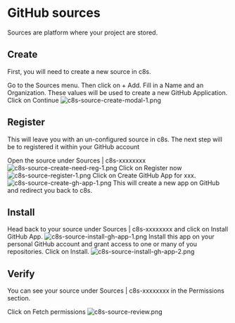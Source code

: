 # GitHub sources

Sources are platform where your project are stored.

## Create
First, you will need to create a new source in c8s.

<procedure title="Create a new GitHub source">
<step>
Go to the <ui-path>Sources</ui-path> menu. Then click on <control>+ Add</control>.
</step>
<step>
Fill in a Name and an Organization.
<tip>These values will be used to create a new <emphasis>GitHub Application</emphasis>.</tip>
</step>
<step>
Click on <control>Continue</control>
<img alt="c8s-source-create-modal-1.png" src="c8s-source-create-modal-1.jpeg" border-effect="rounded"/>
</step>
</procedure>



## Register

This will leave you with an un-configured source in c8s. The next step will be to registered it within your
GitHub account

<procedure title="Register a GitHub source">
<step>
Open the source under <ui-path>Sources | c8s-xxxxxxxx</ui-path>
<img alt="c8s-source-create-need-reg-1.png" src="c8s-source-create-need-reg-1.jpeg" border-effect="rounded"/>
</step>
<step>
Click on <control>Register now</control>
<img alt="c8s-source-register-1.png" src="c8s-source-register-1.jpeg" border-effect="rounded"/>
</step>
<step>
Click on <control>Create GitHub App for xxx</control>.
<img alt="c8s-source-create-gh-app-1.png" src="c8s-source-create-gh-app-1.jpeg" border-effect="rounded"/>
<tip>This will create a new app on GitHub and redirect you back to c8s.</tip>
</step>
</procedure>

## Install

<procedure title="Install a GitHub source">
<step>
Head back to your source under <ui-path>Sources | c8s-xxxxxxxx</ui-path> and click on <control>Install GitHub App</control>.
<img alt="c8s-source-install-gh-app-1.png" src="c8s-source-install-gh-app-1.jpeg" border-effect="rounded"/>
</step>
<step>
Install this app on your personal GitHub account and grant access to one or many of you <emphasis>repositories</emphasis>. Click on
<control>Install</control>.
<img alt="c8s-source-install-gh-app-2.png" src="c8s-source-install-gh-app-2.jpeg" border-effect="rounded"/>
</step>
</procedure>


## Verify

<p>
    You can see your source under <ui-path>Sources | c8s-xxxxxxxx</ui-path> in the <ui-path>Permissions</ui-path> section.
</p>

<procedure title="Refresh permissions">
<step>
Click on <control>Fetch permissions</control>
</step>
<img alt="c8s-source-review.png" src="c8s-source-review.jpeg" border-effect="rounded"/>
</procedure>

